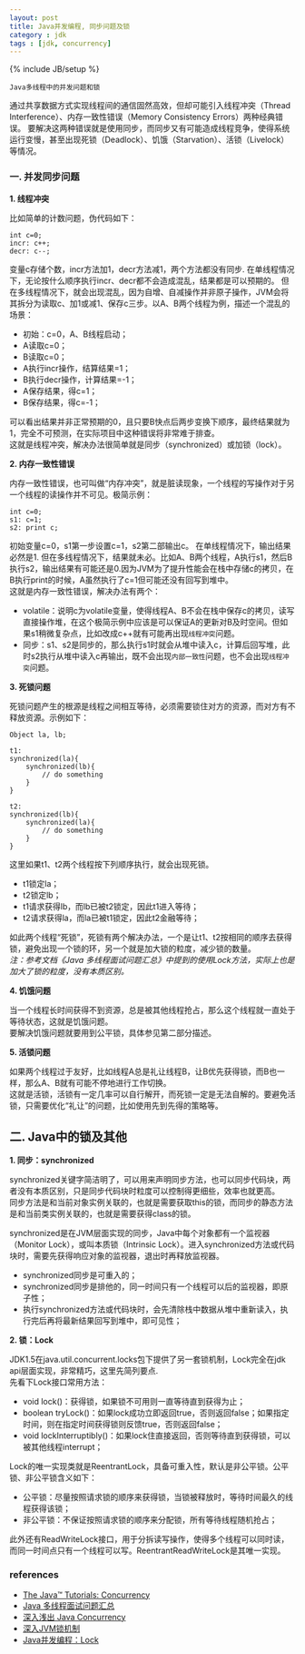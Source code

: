 ```yaml
---
layout: post
title: Java并发编程, 同步问题及锁
category : jdk
tags : [jdk, concurrency]
---
```

{% include JB/setup %}


`Java多线程中的并发问题和锁`  

通过共享数据方式实现线程间的通信固然高效，但却可能引入线程冲突（Thread Interference）、内存一致性错误（Memory Consistency Errors）两种经典错误。
要解决这两种错误就是使用同步，而同步又有可能造成线程竞争，使得系统运行变慢，甚至出现死锁（Deadlock）、饥饿（Starvation）、活锁（Livelock）等情况。


### 一. 并发同步问题  

**1. 线程冲突**  

比如简单的计数问题，伪代码如下：  

	int c=0;
	incr: c++;
	decr: c--;

变量c存储个数，incr方法加1，decr方法减1，两个方法都没有同步.
在单线程情况下，无论按什么顺序执行incr、decr都不会造成混乱，结果都是可以预期的。
但在多线程情况下，就会出现混乱，因为自增、自减操作并非原子操作，JVM会将其拆分为读取c、加1或减1、保存c三步。以A、B两个线程为例，描述一个混乱的场景：  

+ 初始：c=0，A、B线程启动；
+ A读取c=0；
+ B读取c=0；
+ A执行incr操作，结算结果=1；
+ B执行decr操作，计算结果=-1；
+ A保存结果，得c=1；
+ B保存结果，得c=-1；

可以看出结果并非正常预期的0，且只要B快点后两步变换下顺序，最终结果就为1，完全不可预测，在实际项目中这种错误将非常难于排查。  
这就是线程冲突，解决办法很简单就是同步（synchronized）或加锁（lock）。  


**2. 内存一致性错误**  

内存一致性错误，也可叫做“内存冲突”，就是脏读现象，一个线程的写操作对于另一个线程的读操作并不可见。极简示例：  

	int c=0;
	s1: c=1;
	s2: print c;

初始变量c=0，s1第一步设置c=1，s2第二部输出c。
在单线程情况下，输出结果必然是1.
但在多线程情况下，结果就未必。比如A、B两个线程，A执行s1，然后B执行s2，输出结果有可能还是0.因为JVM为了提升性能会在栈中存储c的拷贝，在B执行print的时候，A虽然执行了c=1但可能还没有回写到堆中。  
这就是内存一致性错误，解决办法有两个：  

+ volatile：说明c为volatile变量，使得线程A、B不会在栈中保存c的拷贝，读写直接操作堆，在这个极简示例中应该是可以保证A的更新对B及时空间。但如果s1稍微复杂点，比如改成c++就有可能再出现`线程冲突`问题。
+ 同步：s1、s2是同步的，那么执行s1时就会从堆中读入c，计算后回写堆，此时s2执行从堆中读入c再输出，既不会出现`内部一致性`问题，也不会出现`线程冲突`问题。  


**3. 死锁问题**  

死锁问题产生的根源是线程之间相互等待，必须需要锁住对方的资源，而对方有不释放资源。示例如下：  

	Object la, lb;
	
	t1:
	synchronized(la){
		synchronized(lb){
			// do something
		}
	}
	
	t2:
	synchronized(lb){
		synchronized(la){
			// do something
		}
	}

这里如果t1、t2两个线程按下列顺序执行，就会出现死锁。  

+ t1锁定la；
+ t2锁定lb；
+ t1请求获得lb，而lb已被t2锁定，因此t1进入等待；
+ t2请求获得la，而la已被t1锁定，因此t2金融等待；

如此两个线程“死锁”，死锁有两个解决办法，一个是让t1、t2按相同的顺序去获得锁，避免出现一个锁的环，另一个就是加大锁的粒度，减少锁的数量。  
*注：参考文档《Java 多线程面试问题汇总》中提到的使用Lock方法，实际上也是加大了锁的粒度，没有本质区别。*  


**4. 饥饿问题**  

当一个线程长时间获得不到资源，总是被其他线程抢占，那么这个线程就一直处于等待状态，这就是饥饿问题。  
要解决饥饿问题就要用到公平锁，具体参见第二部分描述。  


**5. 活锁问题**  

如果两个线程过于友好，比如线程A总是礼让线程B，让B优先获得锁，而B也一样，那么A、B就有可能不停地进行工作切换。  
这就是活锁，活锁有一定几率可以自行解开，而死锁一定是无法自解的。要避免活锁，只需要优化“礼让”的问题，比如使用先到先得的策略等。  


## 二. Java中的锁及其他

**1. 同步：synchronized**  

synchronized关键字简洁明了，可以用来声明同步方法，也可以同步代码块，两者没有本质区别，只是同步代码块时粒度可以控制得更细些，效率也就更高。  
同步方法是和当前对象实例关联的，也就是需要获取this的锁，而同步的静态方法是和当前类实例关联的，也就是需要获得class的锁。  

synchronized是在JVM层面实现的同步，Java中每个对象都有一个监视器（Monitor Lock），或叫本质锁（Intrinsic Lock）。进入synchronized方法或代码块时，需要先获得响应对象的监视器，退出时再释放监视器。  

+ synchronized同步是可重入的；
+ synchronized同步是排他的，同一时间只有一个线程可以后的监视器，即原子性；
+ 执行synchronized方法或代码块时，会先清除栈中数据从堆中重新读入，执行完后再将最新结果回写到堆中，即可见性；


**2. 锁：Lock**  

JDK1.5在java.util.concurrent.locks包下提供了另一套锁机制，Lock完全在jdk api层面实现，非常精巧，这里先简列要点.  
先看下Lock接口常用方法：  

+ void lock()：获得锁，如果锁不可用则一直等待直到获得为止；
+ boolean tryLock()：如果lock成功立即返回true，否则返回false；如果指定时间，则在指定时间获得锁则反馈true，否则返回false；
+ void lockInterruptibly()：如果lock住直接返回，否则等待直到获得锁，可以被其他线程interrupt；

Lock的唯一实现类就是ReentrantLock，具备可重入性，默认是非公平锁。公平锁、非公平锁含义如下：  

+ 公平锁：尽量按照请求锁的顺序来获得锁，当锁被释放时，等待时间最久的线程获得该锁；
+ 非公平锁：不保证按照请求锁的顺序来分配锁，所有等待线程随机抢占；

此外还有ReadWriteLock接口，用于分拆读写操作，使得多个线程可以同时读，而同一时间点只有一个线程可以写。ReentrantReadWriteLock是其唯一实现。  



### references

+ [The Java™ Tutorials: Concurrency](http://docs.oracle.com/javase/tutorial/essential/concurrency/sync.html)
+ [Java 多线程面试问题汇总](http://www.ituring.com.cn/article/111835)
+ [深入浅出 Java Concurrency](http://blog.csdn.net/fg2006/article/details/6397900)
+ [深入JVM锁机制](http://wenku.baidu.com/view/41480552f01dc281e53af090.html)
+ [Java并发编程：Lock](http://www.cnblogs.com/dolphin0520/p/3923167.html)

